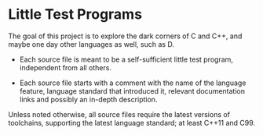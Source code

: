 # Little Test Programs
The goal of this project is to explore the dark corners of C and C++, and maybe one day other languages as well, such as D.

* Each source file is meant to be a self-sufficient little test program, independent from all others.

* Each source file starts with a comment with the name of the language feature, language standard that introduced it, relevant documentation links and possibly an in-depth description.

Unless noted otherwise, all source files require the latest versions of toolchains, supporting the latest language standard; at least C++11 and C99.
